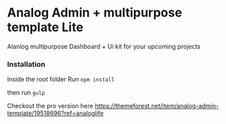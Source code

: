 # Analog Admin + multipurpose template Lite

Alanlog multipurpose Dashboard + Ui kit for your upcoming projects

### Installation

Inside the root folder Run
`npm install`

then run
`gulp`

Checkout the pro version here
https://themeforest.net/item/analog-admin-template/19518696?ref=analoglife
